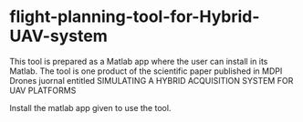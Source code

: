# flight-planning-tool-for-Hybrid-UAV-system
This tool is prepared as a Matlab app where the user can install in its Matlab.
The tool is one product of the scientific paper published in MDPI Drones juornal entitled 
SIMULATING A HYBRID ACQUISITION SYSTEM FOR UAV PLATFORMS

Install the matlab app given to use the tool.
